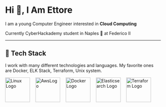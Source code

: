# Hi 👋, I Am Ettore

<!-- Actual text -->

I am a young Computer Engineer interested in **Cloud Computing**

Currently CyberHackademy student in Naples 🥑 at Federico II


___

## 🥞 Tech Stack
 
I work with many different technologies and languages. 
My favorite ones are Docker, ELK Stack, Terraform, Unix system.
 

<img src="https://cdn.worldvectorlogo.com/logos/linux-tux-1.svg" title="Linux" alt="Linux Logo" width="80"/>&emsp;
<img src="https://cdn.worldvectorlogo.com/logos/aws-2.svg" title="Aws" alt="AwsLogo" width="80"/>&emsp;
<img src="https://cdn.worldvectorlogo.com/logos/docker.svg" title="Docker" alt="Docker Logo" width="80"/>&emsp;
<img src="https://cdn.worldvectorlogo.com/logos/elasticsearch.svg" title="Elasticsearch Logo" alt="Elasticsearch Logo" width="80"/>&emsp;
<img src="https://cdn.worldvectorlogo.com/logos/terraform-enterprise.svg" title="Terraform Logo" alt="Terraform Logo" width="80"/>&emsp;

 <br> 
 

